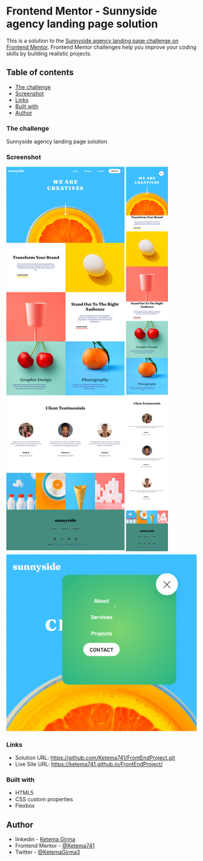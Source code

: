 # Frontend Mentor - Sunnyside agency landing page solution

This is a solution to the [Sunnyside agency landing page challenge on Frontend Mentor](https://www.frontendmentor.io/challenges/sunnyside-agency-landing-page-7yVs3B6ef). Frontend Mentor challenges help you improve your coding skills by building realistic projects.

## Table of contents

  - [The challenge](#the-challenge)
  - [Screenshot](#screenshot)
  - [Links](#links)
  - [Built with](#built-with)
- [Author](#author)




### The challenge
Sunnyside agency landing page solution



### Screenshot

![desktop view Sunnyside agency landing page coding challenge](./projectImages/desktop.png)
![phone view Sunnyside agency landing page coding challenge](./projectImages/phone.png)
![phone view menu Sunnyside agency landing page coding challenge](./projectImages/phoneMenu.png)

### Links

- Solution URL: https://github.com/Ketema741/FrontEndProject.git
- Live Site URL: https://ketema741.github.io/FrontEndProject/

### Built with
- HTML5 
- CSS custom properties
- Flexbox


## Author

- linkedin - [Ketema Girma](https://www.linkedin.com/in/ketema-girma-608729228/)
- Frontend Mentor - [@Ketema741](https://www.frontendmentor.io/profile/Ketema741)
- Twitter - [@KetemaGirma3](https://www.twitter.com/KetemaGirma3)




